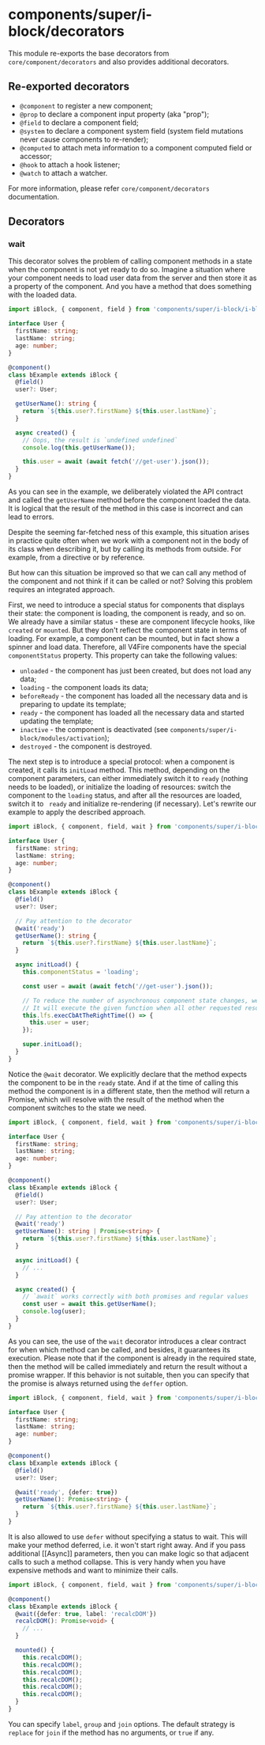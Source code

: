# components/super/i-block/decorators

This module re-exports the base decorators from `core/component/decorators` and also provides additional decorators.

## Re-exported decorators

* `@component` to register a new component;
* `@prop` to declare a component input property (aka "prop");
* `@field` to declare a component field;
* `@system` to declare a component system field (system field mutations never cause components to re-render);
* `@computed` to attach meta information to a component computed field or accessor;
* `@hook` to attach a hook listener;
* `@watch` to attach a watcher.

For more information, please refer `core/component/decorators` documentation.

## Decorators

### wait

This decorator solves the problem of calling component methods in a state when the component is not yet ready to do so.
Imagine a situation where your component needs to load user data from the server and then store it as a property of the component.
And you have a method that does something with the loaded data.

```typescript
import iBlock, { component, field } from 'components/super/i-block/i-block';

interface User {
  firstName: string;
  lastName: string;
  age: number;
}

@component()
class bExample extends iBlock {
  @field()
  user?: User;

  getUserName(): string {
    return `${this.user?.firstName} ${this.user.lastName}`;
  }

  async created() {
    // Oops, the result is `undefined undefined`
    console.log(this.getUserName());

    this.user = await (await fetch('//get-user').json());
  }
}
```

As you can see in the example, we deliberately violated the API contract and called the `getUserName` method before
the component loaded the data. It is logical that the result of the method in this case is incorrect and can lead to errors.

Despite the seeming far-fetched ness of this example, this situation arises in practice quite often when we work with a component
not in the body of its class when describing it, but by calling its methods from outside. For example, from a directive or by reference.

But how can this situation be improved so that we can call any method of the component and not think if it can be called or not?
Solving this problem requires an integrated approach.

First, we need to introduce a special status for components that displays their state: the component is loading, the component is ready,
and so on. We already have a similar status - these are component lifecycle hooks, like `created` or `mounted`.
But they don't reflect the component state in terms of loading. For example, a component can be mounted, but in fact
show a spinner and load data. Therefore, all V4Fire components have the special `componentStatus` property.
This property can take the following values:

* `unloaded` - the component has just been created, but does not load any data;
* `loading` - the component loads its data;
* `beforeReady` - the component has loaded all the necessary data and is preparing to update its template;
* `ready` - the component has loaded all the necessary data and started updating the template;
* `inactive` - the component is deactivated (see `components/super/i-block/modules/activation`);
* `destroyed` - the component is destroyed.

The next step is to introduce a special protocol: when a component is created, it calls its `initLoad` method.
This method, depending on the component parameters, can either immediately switch it to `ready` (nothing needs to be loaded),
or initialize the loading of resources: switch the component to the `loading` status, and after all the resources are loaded,
switch it to ` ready` and initialize re-rendering (if necessary). Let's rewrite our example to apply the described approach.

```typescript
import iBlock, { component, field, wait } from 'components/super/i-block/i-block';

interface User {
  firstName: string;
  lastName: string;
  age: number;
}

@component()
class bExample extends iBlock {
  @field()
  user?: User;

  // Pay attention to the decorator
  @wait('ready')
  getUserName(): string {
    return `${this.user?.firstName} ${this.user.lastName}`;
  }

  async initLoad() {
    this.componentStatus = 'loading';

    const user = await (await fetch('//get-user').json());

    // To reduce the number of asynchronous component state changes, we use a special synchronization method.
    // It will execute the given function when all other requested resources (if any) have also been loaded.
    this.lfs.execCbAtTheRightTime(() => {
      this.user = user;
    });

    super.initLoad();
  }
}
```

Notice the `@wait` decorator. We explicitly declare that the method expects the component to be in the `ready` state.
And if at the time of calling this method the component is in a different state, then the method will return a Promise,
which will resolve with the result of the method when the component switches to the state we need.

```typescript
import iBlock, { component, field, wait } from 'components/super/i-block/i-block';

interface User {
  firstName: string;
  lastName: string;
  age: number;
}

@component()
class bExample extends iBlock {
  @field()
  user?: User;

  // Pay attention to the decorator
  @wait('ready')
  getUserName(): string | Promise<string> {
    return `${this.user?.firstName} ${this.user.lastName}`;
  }

  async initLoad() {
    // ...
  }

  async created() {
    // `await` works correctly with both promises and regular values
    const user = await this.getUserName();
    console.log(user);
  }
}
```

As you can see, the use of the `wait` decorator introduces a clear contract for when which method can be called, and besides,
it guarantees its execution. Please note that if the component is already in the required state, then the method will be called immediately and
return the result without a promise wrapper. If this behavior is not suitable, then you can specify that the promise is always returned
using the `deffer` option.

```typescript
import iBlock, { component, field, wait } from 'components/super/i-block/i-block';

interface User {
  firstName: string;
  lastName: string;
  age: number;
}

@component()
class bExample extends iBlock {
  @field()
  user?: User;

  @wait('ready', {defer: true})
  getUserName(): Promise<string> {
    return `${this.user?.firstName} ${this.user.lastName}`;
  }
}
```

It is also allowed to use `defer` without specifying a status to wait. This will make your method deferred, i.e. it won't start right away.
And if you pass additional [[Async]] parameters, then you can make logic so that adjacent calls to such a method collapse.
This is very handy when you have expensive methods and want to minimize their calls.

```typescript
import iBlock, { component, field, wait } from 'components/super/i-block/i-block';

@component()
class bExample extends iBlock {
  @wait({defer: true, label: 'recalcDOM'})
  recalcDOM(): Promise<void> {
    // ...
  }

  mounted() {
    this.recalcDOM();
    this.recalcDOM();
    this.recalcDOM();
    this.recalcDOM();
    this.recalcDOM();
    this.recalcDOM();
  }
}
```

You can specify `label`, `group` and `join` options. The default strategy is `replace` for `join` if the method has no arguments,
or `true` if any.
